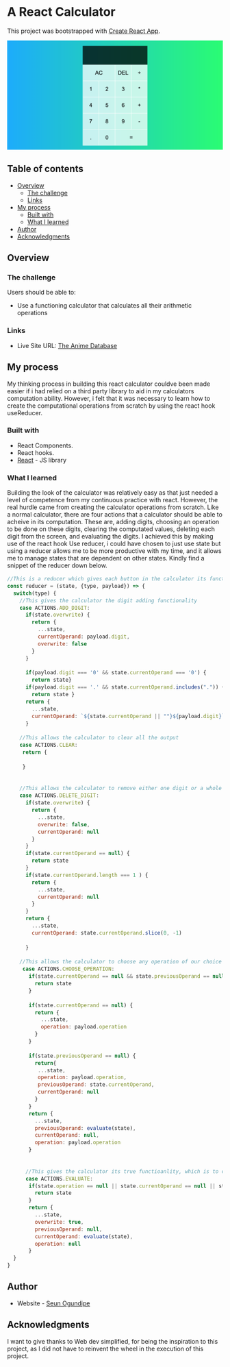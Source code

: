 # A React Calculator

This project was bootstrapped with [Create React App](https://github.com/facebook/create-react-app).

![](./reactCalculator.png)


## Table of contents

- [Overview](#overview)
  - [The challenge](#the-challenge)
  - [Links](#links)
- [My process](#my-process)
  - [Built with](#built-with)
  - [What I learned](#what-i-learned)
- [Author](#author)
- [Acknowledgments](#acknowledgments)

## Overview

### The challenge

Users should be able to:

- Use a functioning calculator that calculates all their arithmetic operations


### Links

- Live Site URL: [The Anime Database](https://kind-clarke-42ccaa.netlify.app)

## My process

My thinking process in building this react calculator couldve been made easier if i had relied on a third party library to aid in my calculators computation ability. However, i felt that it was necessary to learn how to create the computational operations from scratch by using the react hook useReducer.

### Built with

- React Components.
- React hooks.
- [React](https://reactjs.org/) - JS library

### What I learned

Building the look of the calculator was relatively easy as that just needed a level of competence from my continuous practice with react. However, the real hurdle came from 
creating the calculator operations from scratch. Like a normal calculator, there are four actions that a calculator should be able to acheive in its computation. These are, adding digits, choosing an operation to be done on these digits, clearing the computated values, deleting each digit from the screen, and evaluating the digits.
I achieved this by making use of the react hook Use reducer, i could have chosen to just use state but using a reducer allows me to be more productive with my time, and it allows
me to manage states that are dependent on other states.
Kindly find a snippet of the reducer down below.

```js
//This is a reducer which gives each button in the calculator its functionality
const reducer = (state, {type, payload}) => {
  switch(type) {
    //This gives the calculator the digit adding functionality
    case ACTIONS.ADD_DIGIT:
      if(state.overwrite) {
        return {
          ...state,
          currentOperand: payload.digit,
          overwrite: false
        }
      }
      
      if(payload.digit === '0' && state.currentOperand === '0') {
        return state}
      if(payload.digit === '.' && state.currentOperand.includes(".")) {
        return state }
      return {
        ...state,
        currentOperand: `${state.currentOperand || ""}${payload.digit}`,
      }
      
    //This allows the calculator to clear all the output   
    case ACTIONS.CLEAR: 
     return {
       
     }  
    

    //This allows the calculator to remove either one digit or a whole compouted value 
    case ACTIONS.DELETE_DIGIT:
      if(state.overwrite) {
        return {
          ...state,
          overwrite: false,
          currentOperand: null
        }
      }
      if(state.currentOperand == null) {
        return state
      }
      if(state.currentOperand.length === 1 ) {
        return {
          ...state,
          currentOperand: null
        }
      }
      return {
        ...state,
        currentOperand: state.currentOperand.slice(0, -1)

      }

    //This allows the calculator to choose any operation of our choice  
     case ACTIONS.CHOOSE_OPERATION:
       if(state.currentOperand == null && state.previousOperand == null) {
         return state
       }

       if(state.currentOperand == null) {
         return {
           ...state,
           operation: payload.operation
         }
       }

       if(state.previousOperand == null) {
         return{
          ...state,
          operation: payload.operation,
          previousOperand: state.currentOperand,
          currentOperand: null
         }
       }
       return {
         ...state,
         previousOperand: evaluate(state),
         currentOperand: null,
         operation: payload.operation
       }


      //This gives the calculator its true functioanlity, which is to calculate whatever we want to do 
      case ACTIONS.EVALUATE: 
       if(state.operation == null || state.currentOperand == null || state.previousOperand == null) {
         return state
       }
       return {
         ...state,
         overwrite: true,
         previousOperand: null,
         currentOperand: evaluate(state),
         operation: null
       }
  }
}
```

## Author

- Website - [Seun Ogundipe](https://frosty-dubinsky-40fb7f.netlify.app)



## Acknowledgments

I want to give thanks to Web dev simplified, for being the inspiration to this project, as I did not have to reinvent the wheel in the execution of this project.
